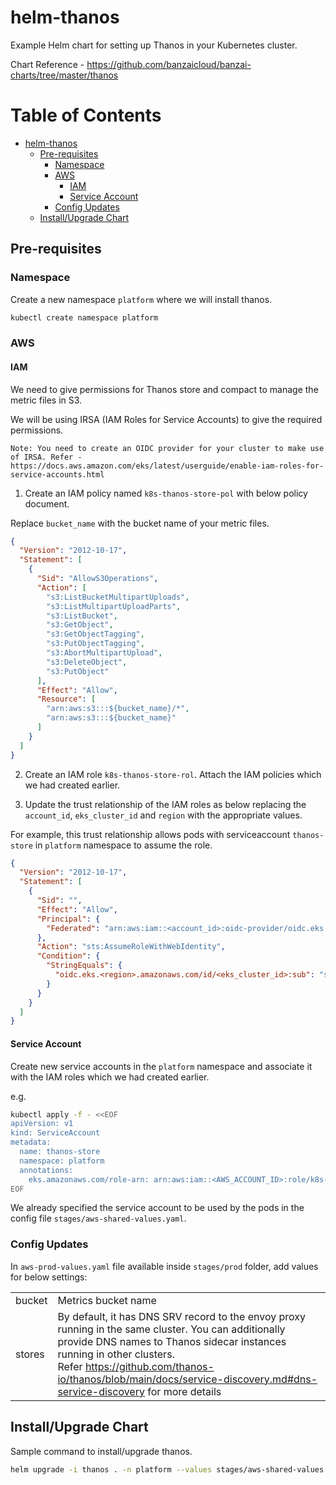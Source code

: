 # helm-thanos

Example Helm chart for setting up Thanos in your Kubernetes cluster.

Chart Reference - https://github.com/banzaicloud/banzai-charts/tree/master/thanos

Table of Contents
=================
   * [helm-thanos](#helm-thanos)
      * [Pre-requisites](#pre-requisites)
         * [Namespace](#namespace)
         * [AWS](#aws)
            * [IAM](#iam)
            * [Service Account](#service-account)
         * [Config Updates](#config-updates)
      * [Install/Upgrade Chart](#installupgrade-chart)

## Pre-requisites

### Namespace

Create a new namespace `platform` where we will install thanos.

```bash
kubectl create namespace platform
```

### AWS

#### IAM

We need to give permissions for Thanos store and compact to manage the metric files in S3.

We will be using IRSA (IAM Roles for Service Accounts) to give the required permissions.

`Note: You need to create an OIDC provider for your cluster to make use of IRSA. Refer - https://docs.aws.amazon.com/eks/latest/userguide/enable-iam-roles-for-service-accounts.html`

1. Create an IAM policy named `k8s-thanos-store-pol` with below policy document.

Replace `bucket_name` with the bucket name of your metric files.

```json
{
  "Version": "2012-10-17",
  "Statement": [
    {
      "Sid": "AllowS3Operations",
      "Action": [
        "s3:ListBucketMultipartUploads",
        "s3:ListMultipartUploadParts",
        "s3:ListBucket",
        "s3:GetObject",
        "s3:GetObjectTagging",
        "s3:PutObjectTagging",
        "s3:AbortMultipartUpload",
        "s3:DeleteObject",
        "s3:PutObject"
      ],
      "Effect": "Allow",
      "Resource": [
        "arn:aws:s3:::${bucket_name}/*",
        "arn:aws:s3:::${bucket_name}"
      ]
    }
  ]
} 
```

2. Create an IAM role `k8s-thanos-store-rol`. Attach the IAM policies which we had created earlier.

3. Update the trust relationship of the IAM roles as below replacing the `account_id`, `eks_cluster_id` and `region` with the appropriate values.

For example, this trust relationship allows pods with serviceaccount `thanos-store` in `platform` namespace to assume the role.

```json
{
  "Version": "2012-10-17",
  "Statement": [
    {
      "Sid": "",
      "Effect": "Allow",
      "Principal": {
        "Federated": "arn:aws:iam::<account_id>:oidc-provider/oidc.eks.us-east-1.amazonaws.com/id/<eks_cluster_id>"
      },
      "Action": "sts:AssumeRoleWithWebIdentity",
      "Condition": {
        "StringEquals": {
          "oidc.eks.<region>.amazonaws.com/id/<eks_cluster_id>:sub": "system:serviceaccount:platform:thanos-store"
        }
      }
    }
  ]
}
```

#### Service Account

Create new service accounts in the `platform` namespace and associate it with the IAM roles which we had created earlier.

e.g.

```bash
kubectl apply -f - <<EOF
apiVersion: v1
kind: ServiceAccount
metadata:
  name: thanos-store
  namespace: platform
  annotations:
    eks.amazonaws.com/role-arn: arn:aws:iam::<AWS_ACCOUNT_ID>:role/k8s-thanos-store-rol
EOF
```

We already specified the service account to be used by the pods in the config file `stages/aws-shared-values.yaml`.

### Config Updates

In `aws-prod-values.yaml` file available inside `stages/prod` folder, add values for below settings:

|||
|--|--|
|bucket |Metrics bucket name |
|stores |By default, it has DNS SRV record to the envoy proxy running in the same cluster. You can additionally provide DNS names to Thanos sidecar instances running in other clusters.<br/>Refer https://github.com/thanos-io/thanos/blob/main/docs/service-discovery.md#dns-service-discovery for more details |

## Install/Upgrade Chart

Sample command to install/upgrade thanos.

```bash
helm upgrade -i thanos . -n platform --values stages/aws-shared-values.yaml --values stages/prod/aws-prod-values.yaml
```

